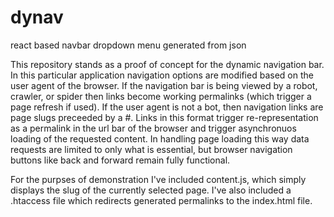 # dynav
react based navbar dropdown menu generated from json

This repository stands as a proof of concept for the dynamic navigation bar. In this particular application navigation options are modified based on the user agent of the browser. If the navigation bar is being viewed by a robot, crawler, or spider then links become working permalinks (which trigger a page refresh if used). If the user agent is not a bot, then navigation links are page slugs preceeded by a #. Links in this format trigger re-representation as a permalink in the url bar of the browser and trigger asynchronuos loading of the requested content. In handling page loading this way data requests are limited to only what is essential, but browser navigation buttons like back and forward remain fully functional.

For the purpses of demonstration I've included content.js, which simply displays the slug of the currently selected page.
I've also included a .htaccess file which redirects generated permalinks to the index.html file.
